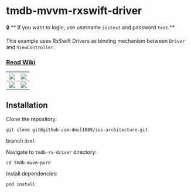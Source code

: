 # tmdb-mvvm-rxswift-driver
🔒 ** If you want to login, use username `iostest` and password `test`.**


This example uses RxSwift Drivers as binding mechanism between `Driver` and `ViewController`.
### [Read Wiki](https://github.com/dmsl1805/Cookbook/wiki)

| ![](1.png) | ![](2.png) |
| --- | --- |
| ![](3.png) | ![](4.png) |

## Installation
Clone the repository:

`git clone git@github.com:dmsl1805/ios-architecture.git`

branch `dsml`

Navigate to `tmdb-rx-driver` directory:

`cd tmdb-mvvm-pure`

Install dependencies:

 `pod install`
